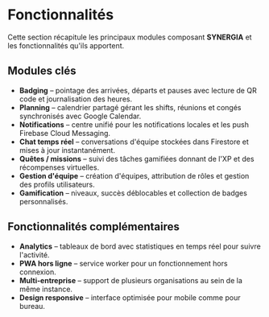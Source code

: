 # Fonctionnalités

Cette section récapitule les principaux modules composant **SYNERGIA** et les fonctionnalités qu'ils apportent.

## Modules clés

- **Badging** – pointage des arrivées, départs et pauses avec lecture de QR code et journalisation des heures.
- **Planning** – calendrier partagé gérant les shifts, réunions et congés synchronisés avec Google Calendar.
- **Notifications** – centre unifié pour les notifications locales et les push Firebase Cloud Messaging.
- **Chat temps réel** – conversations d'équipe stockées dans Firestore et mises à jour instantanément.
- **Quêtes / missions** – suivi des tâches gamifiées donnant de l'XP et des récompenses virtuelles.
- **Gestion d'équipe** – création d'équipes, attribution de rôles et gestion des profils utilisateurs.
- **Gamification** – niveaux, succès déblocables et collection de badges personnalisés.

## Fonctionnalités complémentaires

- **Analytics** – tableaux de bord avec statistiques en temps réel pour suivre l'activité.
- **PWA hors ligne** – service worker pour un fonctionnement hors connexion.
- **Multi‑entreprise** – support de plusieurs organisations au sein de la même instance.
- **Design responsive** – interface optimisée pour mobile comme pour bureau.
